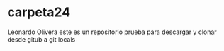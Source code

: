 # carpeta24
Leonardo Olivera 
este es un repositorio prueba para descargar y clonar desde  gitub a git
locals